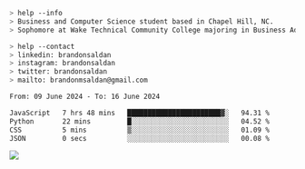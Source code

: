 ````bash
> help --info
> Business and Computer Science student based in Chapel Hill, NC.
> Sophomore at Wake Technical Community College majoring in Business Administration.
````

````bash
> help --contact
> linkedin: brandonsaldan
> instagram: brandonsaldan
> twitter: brandonsaldan
> mailto: brandonmsaldan@gmail.com
````

<!--START_SECTION:waka-->

```txt
From: 09 June 2024 - To: 16 June 2024

JavaScript   7 hrs 48 mins   ███████████████████████▓░   94.31 %
Python       22 mins         █░░░░░░░░░░░░░░░░░░░░░░░░   04.52 %
CSS          5 mins          ▒░░░░░░░░░░░░░░░░░░░░░░░░   01.09 %
JSON         0 secs          ░░░░░░░░░░░░░░░░░░░░░░░░░   00.08 %
```

<!--END_SECTION:waka-->

![](https://komarev.com/ghpvc/?username=brandonsaldan&color=6A8AFF)
